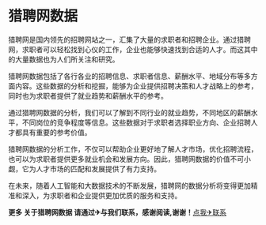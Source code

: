 # 猎聘网数据

猎聘网是国内领先的招聘网站之一，汇集了大量的求职者和招聘企业。通过猎聘网，求职者可以轻松找到心仪的工作，企业也能够快速找到合适的人才。而这其中的大量数据也为人们所关注和研究。

猎聘网数据包括了各行各业的招聘信息、求职者信息、薪酬水平、地域分布等多方面内容。这些数据的分析和挖掘，能够为企业提供招聘决策和人才战略上的参考，同时也为求职者提供了就业趋势和薪酬水平的参考。

通过猎聘网数据的分析，我们可以了解到不同行业的就业趋势，不同地区的薪酬水平，不同岗位的竞争程度等信息。这些数据对于求职者选择职业方向、企业招聘人才都具有重要的参考价值。

猎聘网数据的分析工作，不仅可以帮助企业更好地了解人才市场，优化招聘流程，也可以为求职者提供更多就业机会和发展方向。因此，猎聘网数据的价值不可小觑，它为人才市场的匹配和发展提供了有力支持。

在未来，随着人工智能和大数据技术的不断发展，猎聘网的数据分析将变得更加精准和深入，为求职者和企业提供更加优质的服务和支持。

**更多 关于猎聘网数据 请通过✈与我们联系，感谢阅读,谢谢！**[点我✈联系](https://abc.k02.cc)